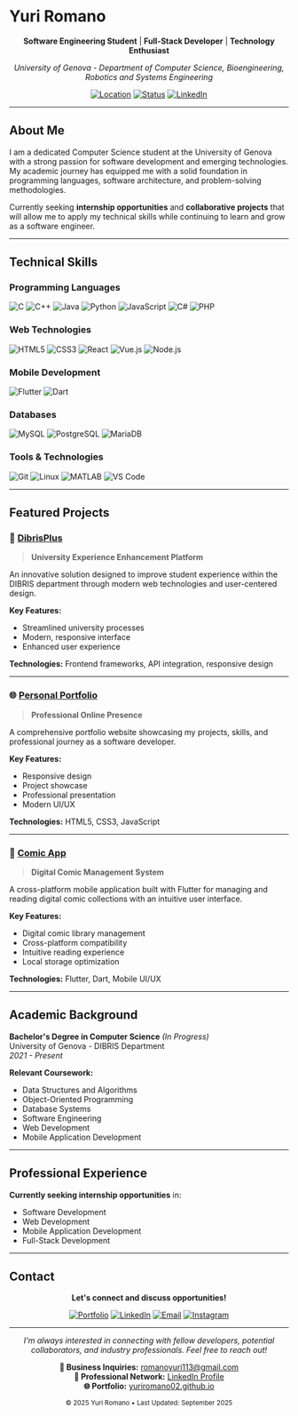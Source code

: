# Yuri Romano

<div align="center">

**Software Engineering Student** | **Full-Stack Developer** | **Technology Enthusiast**

*University of Genova - Department of Computer Science, Bioengineering, Robotics and Systems Engineering*

[![Location](https://img.shields.io/badge/📍-Genova,%20Italy-2E86AB?style=flat&labelColor=2E86AB&color=white)](https://goo.gl/maps/genova)
[![Status](https://img.shields.io/badge/💼-Open%20to%20Opportunities-28A745?style=flat&labelColor=28A745&color=white)](#contact)
[![LinkedIn](https://img.shields.io/badge/-LinkedIn-0077B5?style=flat&logo=linkedin&logoColor=white)](https://www.linkedin.com/in/yuri-romano-a2587a28b/)

</div>

---

## About Me

I am a dedicated Computer Science student at the University of Genova with a strong passion for software development and emerging technologies. My academic journey has equipped me with a solid foundation in programming languages, software architecture, and problem-solving methodologies.

Currently seeking **internship opportunities** and **collaborative projects** that will allow me to apply my technical skills while continuing to learn and grow as a software engineer.

---

## Technical Skills

### Programming Languages
![C](https://img.shields.io/badge/-C-A8B9CC?style=flat&logo=c&logoColor=black)
![C++](https://img.shields.io/badge/-C++-00599C?style=flat&logo=cplusplus&logoColor=white)
![Java](https://img.shields.io/badge/-Java-ED8B00?style=flat&logo=openjdk&logoColor=white)
![Python](https://img.shields.io/badge/-Python-3776AB?style=flat&logo=python&logoColor=white)
![JavaScript](https://img.shields.io/badge/-JavaScript-F7DF1E?style=flat&logo=javascript&logoColor=black)
![C#](https://img.shields.io/badge/-C%23-239120?style=flat&logo=csharp&logoColor=white)
![PHP](https://img.shields.io/badge/-PHP-777BB4?style=flat&logo=php&logoColor=white)

### Web Technologies
![HTML5](https://img.shields.io/badge/-HTML5-E34F26?style=flat&logo=html5&logoColor=white)
![CSS3](https://img.shields.io/badge/-CSS3-1572B6?style=flat&logo=css3&logoColor=white)
![React](https://img.shields.io/badge/-React-61DAFB?style=flat&logo=react&logoColor=black)
![Vue.js](https://img.shields.io/badge/-Vue.js-4FC08D?style=flat&logo=vuedotjs&logoColor=white)
![Node.js](https://img.shields.io/badge/-Node.js-339933?style=flat&logo=nodedotjs&logoColor=white)

### Mobile Development
![Flutter](https://img.shields.io/badge/-Flutter-02569B?style=flat&logo=flutter&logoColor=white)
![Dart](https://img.shields.io/badge/-Dart-0175C2?style=flat&logo=dart&logoColor=white)

### Databases
![MySQL](https://img.shields.io/badge/-MySQL-4479A1?style=flat&logo=mysql&logoColor=white)
![PostgreSQL](https://img.shields.io/badge/-PostgreSQL-336791?style=flat&logo=postgresql&logoColor=white)
![MariaDB](https://img.shields.io/badge/-MariaDB-003545?style=flat&logo=mariadb&logoColor=white)

### Tools & Technologies
![Git](https://img.shields.io/badge/-Git-F05032?style=flat&logo=git&logoColor=white)
![Linux](https://img.shields.io/badge/-Linux-FCC624?style=flat&logo=linux&logoColor=black)
![MATLAB](https://img.shields.io/badge/-MATLAB-0076A8?style=flat&logo=mathworks&logoColor=white)
![VS Code](https://img.shields.io/badge/-VS%20Code-007ACC?style=flat&logo=visualstudiocode&logoColor=white)

---

## Featured Projects

### 🚀 [DibrisPlus](https://github.com/yuriromano02/dibrisplus)
> **University Experience Enhancement Platform**

An innovative solution designed to improve student experience within the DIBRIS department through modern web technologies and user-centered design.

**Key Features:**
- Streamlined university processes
- Modern, responsive interface
- Enhanced user experience

**Technologies:** Frontend frameworks, API integration, responsive design

---

### 🌐 [Personal Portfolio](https://yuriromano02.github.io/)
> **Professional Online Presence**

A comprehensive portfolio website showcasing my projects, skills, and professional journey as a software developer.

**Key Features:**
- Responsive design
- Project showcase
- Professional presentation
- Modern UI/UX

**Technologies:** HTML5, CSS3, JavaScript

---

### 📱 [Comic App](https://github.com/YuriRomano02/comicapp)
> **Digital Comic Management System**

A cross-platform mobile application built with Flutter for managing and reading digital comic collections with an intuitive user interface.

**Key Features:**
- Digital comic library management
- Cross-platform compatibility
- Intuitive reading experience
- Local storage optimization

**Technologies:** Flutter, Dart, Mobile UI/UX

---

## Academic Background

**Bachelor's Degree in Computer Science** *(In Progress)*  
University of Genova - DIBRIS Department  
*2021 - Present*

**Relevant Coursework:**
- Data Structures and Algorithms
- Object-Oriented Programming
- Database Systems
- Software Engineering
- Web Development
- Mobile Application Development

---

## Professional Experience

**Currently seeking internship opportunities** in:
- Software Development
- Web Development
- Mobile Application Development
- Full-Stack Development

---

## Contact

<div align="center">

**Let's connect and discuss opportunities!**

[![Portfolio](https://img.shields.io/badge/Portfolio-FF5722?style=for-the-badge&logo=google-chrome&logoColor=white)](https://yuriromano02.github.io/)
[![LinkedIn](https://img.shields.io/badge/LinkedIn-0077B5?style=for-the-badge&logo=linkedin&logoColor=white)](https://www.linkedin.com/in/yuri-romano-a2587a28b/)
[![Email](https://img.shields.io/badge/Email-D14836?style=for-the-badge&logo=gmail&logoColor=white)](mailto:romanoyuri113@gmail.com)
[![Instagram](https://img.shields.io/badge/Instagram-E4405F?style=for-the-badge&logo=instagram&logoColor=white)](https://instagram.com/yuri.rmn)

</div>

---

<div align="center">

*I'm always interested in connecting with fellow developers, potential collaborators, and industry professionals. Feel free to reach out!*

**📧 Business Inquiries:** [romanoyuri113@gmail.com](mailto:romanoyuri113@gmail.com)  
**🔗 Professional Network:** [LinkedIn Profile](https://www.linkedin.com/in/yuri-romano-a2587a28b/)  
**🌐 Portfolio:** [yuriromano02.github.io](https://yuriromano02.github.io/)

<sub>© 2025 Yuri Romano • Last Updated: September 2025</sub>

</div>
